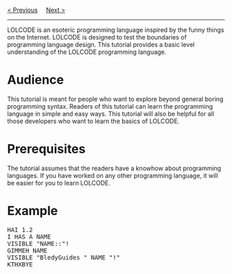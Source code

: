 <a href="https://bledy-guides.repl.co/#lolcode">&lt; Previous</a>
&nbsp;&nbsp;&nbsp;
<a href="Introduction.md">Next &gt;</a>
<hr>
LOLCODE is an esoteric programming language inspired by the funny things on the Internet. LOLCODE is designed to test the boundaries of programming language design. This tutorial provides a basic level understanding of the LOLCODE programming language.
<h1>Audience</h1>
This tutorial is meant for people who want to explore beyond general boring programming syntax. Readers of this tutorial can learn the programming language in simple and easy ways. This tutorial will also be helpful for all those developers who want to learn the basics of LOLCODE.
<h1>Prerequisites</h1>
The tutorial assumes that the readers have a knowhow about programming languages. If you have worked on any other programming language, it will be easier for you to learn LOLCODE.
<h1>Example</h1>
<pre>
HAI 1.2
I HAS A NAME
VISIBLE "NAME::"!
GIMMEH NAME
VISIBLE "BledyGuides " NAME "!"
KTHXBYE
</pre>
